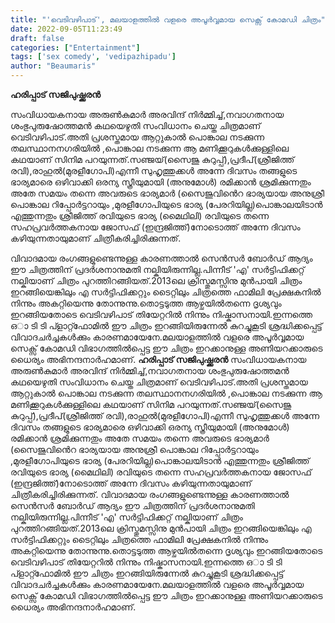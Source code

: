 ```yaml
---
title: "'വെടിവഴിപാട്', മലയാളത്തിൽ വളരെ അപൂർവ്വമായ സെക്സ് കോമഡി ചിത്രം"
date: 2022-09-05T11:23:49
draft: false
categories: ["Entertainment"]
tags: ['sex comedy', 'vedipazhipadu']
author: "Beaumaris"
---
```


<strong>ഹരിപ്പാട് സജിപുഷ്ക്കരൻ</strong>

സംവിധായകനായ അരുൺകുമാർ അരവിന്ദ് നിർമ്മിച്ച്,നവാഗതനായ ശംഭുപുരുഷോത്തമൻ കഥയെഴുതി സംവിധാനം ചെയ്ത ചിത്രമാണ് വെടിവഴിപാട്.അതി പ്രശസ്തമായ ആറ്റുകാൽ പൊങ്കാല നടക്കുന്ന തലസ്ഥാനനഗരിയിൽ ,പൊങ്കാല നടക്കുന്ന ആ മണിക്കൂറുകൾക്കുള്ളിലെ കഥയാണ് സിനിമ പറയുന്നത്.സഞ്ജയ്(സെെജു കുറുപ്പ്),പ്രദീപ്(ശ്രീജിത്ത് രവി),രാഹുൽ(മുരളീഗോപി)എന്നീ സുഹൃത്തുക്കൾ അന്നേ ദിവസം തങ്ങളുടെ ഭാര്യമാരെ ഒഴിവാക്കി ഒരന്യ സ്ത്രീയുമായി (അനുമോൾ) രമിക്കാൻ ശ്രമിക്കുന്നതും അതേ സമയം തന്നെ അവരുടെ ഭാര്യമാർ (സെെജുവിൻെറ ഭാര്യയായ അനുശ്രീ പൊങ്കാല റിപ്പോർട്ടറായും ,മുരളീഗോപിയുടെ ഭാര്യ (പേരറിയില്ല)പൊങ്കാലയിടാൻ എത്തുന്നതും ശ്രീജിത്ത് രവിയുടെ ഭാര്യ (മെെഥിലി) രവിയുടെ തന്നെ സഹപ്രവർത്തകനായ ജോസഫ് (ഇന്ദ്രജിത്ത്)നോടൊത്ത് അന്നേ ദിവസം കഴിയുന്നതായുമാണ് ചിത്രീകരിച്ചിരിക്കുന്നത്.

വിവാദമായ രംഗങ്ങളുണ്ടെന്നുള്ള കാരണത്താൽ സെൻസർ ബോർഡ് ആദ്യം ഈ ചിത്രത്തിന് പ്രദർശനാനുമതി നല്കിയിരുന്നില്ല.പിന്നീട് 'എ' സർട്ടിഫിക്കറ്റ് നല്കിയാണ് ചിത്രം പുറത്തിറങ്ങിയത്.2013ലെ ക്രിസ്തുമസ്സിനു മുൻപായി ചിത്രം ഇറങ്ങിയെങ്കിലും എ സർട്ടിഫിക്കറ്റും ടെെറ്റിലും ചിത്രത്തെ ഫാമിലി പ്രേക്ഷകനിൽ നിന്നും അകറ്റിയെന്നു തോന്നുന്നു.തൊട്ടടുത്ത ആഴ്ചയിൽതന്നെ ദൃശ്യവും ഇറങ്ങിയതോടെ വെടിവഴിപാട് തിയേറ്ററിൽ നിന്നും നിഷ്കാസനായി.ഇന്നത്തെ ഒാ ടി ടി പ്ളാറ്റ്ഫോമിൽ ഈ ചിത്രം ഇറങ്ങിയിരുന്നേൽ കുറച്ചുകൂടി ശ്രദ്ധിക്കപ്പെട്ട് വിവാദചർച്ചകൾക്കും കാരണമായേനേ.മലയാളത്തിൽ വളരെ അപൂർവ്വമായ സെക്സ് കോമഡി വിഭാഗത്തിൽപ്പെട്ട ഈ ചിത്രം ഇറക്കാനുള്ള അണിയറക്കാരുടെ ധെെര്യം അഭിനന്ദനാർഹമാണ്.
**ഹരിപ്പാട് സജിപുഷ്ക്കരൻ** സംവിധായകനായ അരുൺകുമാർ അരവിന്ദ് നിർമ്മിച്ച്,നവാഗതനായ ശംഭുപുരുഷോത്തമൻ കഥയെഴുതി സംവിധാനം ചെയ്ത ചിത്രമാണ് വെടിവഴിപാട്.അതി പ്രശസ്തമായ ആറ്റുകാൽ പൊങ്കാല നടക്കുന്ന തലസ്ഥാനനഗരിയിൽ ,പൊങ്കാല നടക്കുന്ന ആ മണിക്കൂറുകൾക്കുള്ളിലെ കഥയാണ് സിനിമ പറയുന്നത്.സഞ്ജയ്(സെെജു കുറുപ്പ്),പ്രദീപ്(ശ്രീജിത്ത് രവി),രാഹുൽ(മുരളീഗോപി)എന്നീ സുഹൃത്തുക്കൾ അന്നേ ദിവസം തങ്ങളുടെ ഭാര്യമാരെ ഒഴിവാക്കി ഒരന്യ സ്ത്രീയുമായി (അനുമോൾ) രമിക്കാൻ ശ്രമിക്കുന്നതും അതേ സമയം തന്നെ അവരുടെ ഭാര്യമാർ (സെെജുവിൻെറ ഭാര്യയായ അനുശ്രീ പൊങ്കാല റിപ്പോർട്ടറായും ,മുരളീഗോപിയുടെ ഭാര്യ (പേരറിയില്ല)പൊങ്കാലയിടാൻ എത്തുന്നതും ശ്രീജിത്ത് രവിയുടെ ഭാര്യ (മെെഥിലി) രവിയുടെ തന്നെ സഹപ്രവർത്തകനായ ജോസഫ് (ഇന്ദ്രജിത്ത്)നോടൊത്ത് അന്നേ ദിവസം കഴിയുന്നതായുമാണ് ചിത്രീകരിച്ചിരിക്കുന്നത്. വിവാദമായ രംഗങ്ങളുണ്ടെന്നുള്ള കാരണത്താൽ സെൻസർ ബോർഡ് ആദ്യം ഈ ചിത്രത്തിന് പ്രദർശനാനുമതി നല്കിയിരുന്നില്ല.പിന്നീട് 'എ' സർട്ടിഫിക്കറ്റ് നല്കിയാണ് ചിത്രം പുറത്തിറങ്ങിയത്.2013ലെ ക്രിസ്തുമസ്സിനു മുൻപായി ചിത്രം ഇറങ്ങിയെങ്കിലും എ സർട്ടിഫിക്കറ്റും ടെെറ്റിലും ചിത്രത്തെ ഫാമിലി പ്രേക്ഷകനിൽ നിന്നും അകറ്റിയെന്നു തോന്നുന്നു.തൊട്ടടുത്ത ആഴ്ചയിൽതന്നെ ദൃശ്യവും ഇറങ്ങിയതോടെ വെടിവഴിപാട് തിയേറ്ററിൽ നിന്നും നിഷ്കാസനായി.ഇന്നത്തെ ഒാ ടി ടി പ്ളാറ്റ്ഫോമിൽ ഈ ചിത്രം ഇറങ്ങിയിരുന്നേൽ കുറച്ചുകൂടി ശ്രദ്ധിക്കപ്പെട്ട് വിവാദചർച്ചകൾക്കും കാരണമായേനേ.മലയാളത്തിൽ വളരെ അപൂർവ്വമായ സെക്സ് കോമഡി വിഭാഗത്തിൽപ്പെട്ട ഈ ചിത്രം ഇറക്കാനുള്ള അണിയറക്കാരുടെ ധെെര്യം അഭിനന്ദനാർഹമാണ്.

